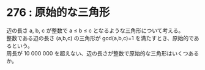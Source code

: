 # 276 : 原始的な三角形

辺の長さ a, b, c が整数で a ≤ b ≤ c となるような三角形について考える。\
整数である辺の長さ (a,b,c) の三角形が gcd(a,b,c)=1 を満たすとき、原始的であるという。\
周長が 10 000 000 を超えない、辺の長さが整数で原始的な三角形はいくつあるか。

